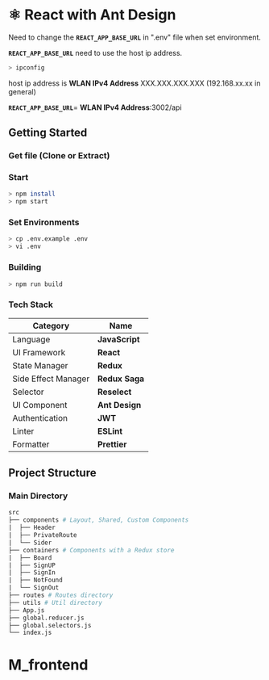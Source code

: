 # ⚛️ React with Ant Design <br>

Need to change the **`REACT_APP_BASE_URL`** in ".env" file when set environment.

**`REACT_APP_BASE_URL`** need to use the host ip address.

```sh
> ipconfig
```

host ip address is **WLAN IPv4 Address** XXX.XXX.XXX.XXX (192.168.xx.xx in general)

**`REACT_APP_BASE_URL`**= **WLAN IPv4 Address**:3002/api

## Getting Started

### Get file (Clone or Extract)

### Start

```sh
> npm install
> npm start
```

### Set Environments

```sh
> cp .env.example .env
> vi .env
```

### Building

```sh
> npm run build
```

### Tech Stack

| Category            | Name           |
| ------------------- | -------------- |
| Language            | **JavaScript** |
| UI Framework        | **React**      |
| State Manager       | **Redux**      |
| Side Effect Manager | **Redux Saga** |
| Selector            | **Reselect**   |
| UI Component        | **Ant Design** |
| Authentication      | **JWT**        |
| Linter              | **ESLint**     |
| Formatter           | **Prettier**   |

## Project Structure

### Main Directory

```makefile
src
├── components # Layout, Shared, Custom Components
|  ├── Header
|  ├── PrivateRoute
|  └── Sider
├── containers # Components with a Redux store
|  ├── Board
|  ├── SignUP
|  ├── SignIn
|  ├── NotFound
|  └── SignOut
├── routes # Routes directory
├── utils # Util directory
├── App.js
├── global.reducer.js
├── global.selectors.js
└── index.js
```
# M_frontend
